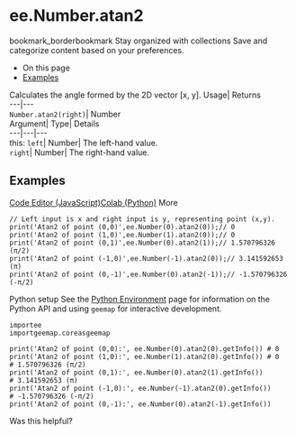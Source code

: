  
#  ee.Number.atan2 
bookmark_borderbookmark Stay organized with collections  Save and categorize content based on your preferences.
  * On this page
  * [Examples](https://developers.google.com/earth-engine/apidocs/ee-number-atan2#examples)


Calculates the angle formed by the 2D vector [x, y]. 
Usage| Returns  
---|---  
`Number.atan2(right)`| Number  
Argument| Type| Details  
---|---|---  
this: `left`| Number| The left-hand value.  
`right`| Number| The right-hand value.  
## Examples
[Code Editor (JavaScript)](https://developers.google.com/earth-engine/apidocs/ee-number-atan2#code-editor-javascript-sample)[Colab (Python)](https://developers.google.com/earth-engine/apidocs/ee-number-atan2#colab-python-sample) More
```
// Left input is x and right input is y, representing point (x,y).
print('Atan2 of point (0,0)',ee.Number(0).atan2(0));// 0
print('Atan2 of point (1,0)',ee.Number(1).atan2(0));// 0
print('Atan2 of point (0,1)',ee.Number(0).atan2(1));// 1.570796326 (π/2)
print('Atan2 of point (-1,0)',ee.Number(-1).atan2(0));// 3.141592653 (π)
print('Atan2 of point (0,-1)',ee.Number(0).atan2(-1));// -1.570796326 (-π/2)
```
Python setup
See the [ Python Environment](https://developers.google.com/earth-engine/guides/python_install) page for information on the Python API and using `geemap` for interactive development.
```
importee
importgeemap.coreasgeemap
```
```
print('Atan2 of point (0,0):', ee.Number(0).atan2(0).getInfo()) # 0
print('Atan2 of point (1,0):', ee.Number(1).atan2(0).getInfo()) # 0
# 1.570796326 (π/2)
print('Atan2 of point (0,1):', ee.Number(0).atan2(1).getInfo())
# 3.141592653 (π)
print('Atan2 of point (-1,0):', ee.Number(-1).atan2(0).getInfo())
# -1.570796326 (-π/2)
print('Atan2 of point (0,-1):', ee.Number(0).atan2(-1).getInfo())
```

Was this helpful?
